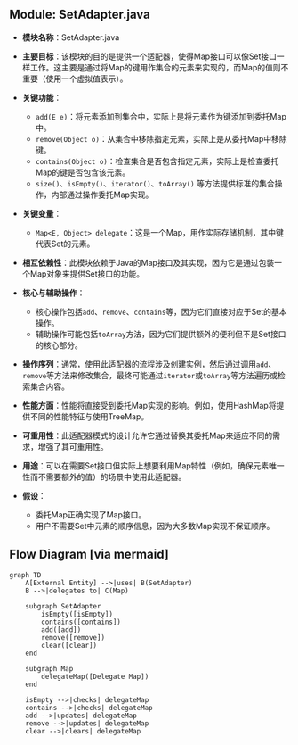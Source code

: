 ## Module: SetAdapter.java
- **模块名称**：SetAdapter.java

- **主要目标**：该模块的目的是提供一个适配器，使得Map接口可以像Set接口一样工作。这主要是通过将Map的键用作集合的元素来实现的，而Map的值则不重要（使用一个虚拟值表示）。

- **关键功能**：
  - `add(E e)`：将元素添加到集合中，实际上是将元素作为键添加到委托Map中。
  - `remove(Object o)`：从集合中移除指定元素，实际上是从委托Map中移除键。
  - `contains(Object o)`：检查集合是否包含指定元素，实际上是检查委托Map的键是否包含该元素。
  - `size()`、`isEmpty()`、`iterator()`、`toArray()` 等方法提供标准的集合操作，内部通过操作委托Map实现。

- **关键变量**：
  - `Map<E, Object> delegate`：这是一个Map，用作实际存储机制，其中键代表Set的元素。

- **相互依赖性**：此模块依赖于Java的Map接口及其实现，因为它是通过包装一个Map对象来提供Set接口的功能。

- **核心与辅助操作**：
  - 核心操作包括`add`、`remove`、`contains`等，因为它们直接对应于Set的基本操作。
  - 辅助操作可能包括`toArray`方法，因为它们提供额外的便利但不是Set接口的核心部分。

- **操作序列**：通常，使用此适配器的流程涉及创建实例，然后通过调用`add`、`remove`等方法来修改集合，最终可能通过`iterator`或`toArray`等方法遍历或检索集合内容。

- **性能方面**：性能将直接受到委托Map实现的影响。例如，使用HashMap将提供不同的性能特征与使用TreeMap。

- **可重用性**：此适配器模式的设计允许它通过替换其委托Map来适应不同的需求，增强了其可重用性。

- **用途**：可以在需要Set接口但实际上想要利用Map特性（例如，确保元素唯一性而不需要额外的值）的场景中使用此适配器。

- **假设**：
  - 委托Map正确实现了Map接口。
  - 用户不需要Set中元素的顺序信息，因为大多数Map实现不保证顺序。
## Flow Diagram [via mermaid]
```mermaid
graph TD
    A[External Entity] -->|uses| B(SetAdapter)
    B -->|delegates to| C(Map)

    subgraph SetAdapter
        isEmpty([isEmpty])
        contains([contains])
        add([add])
        remove([remove])
        clear([clear])
    end

    subgraph Map
        delegateMap([Delegate Map])
    end

    isEmpty -->|checks| delegateMap
    contains -->|checks| delegateMap
    add -->|updates| delegateMap
    remove -->|updates| delegateMap
    clear -->|clears| delegateMap
```
